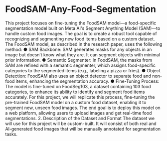 # FoodSAM-Any-Food-Segmentation

This project focuses on fine-tuning the FoodSAM model—a food-specific segmentation
model built on Meta AI's Segment Anything Model (SAM)—to handle custom food
images. The goal is to create a robust tool capable of recognizing and segmenting new
food items based on a custom dataset.
The FoodSAM model, as described in the research paper, uses the following method:
● SAM Backbone: SAM generates masks for any objects in an image but doesn’t
know what they are. It can segment objects with minimal prior information.
● Semantic Segmenter: In FoodSAM, the masks from SAM are refined with a
semantic segmenter, which assigns food-specific categories to the segmented items
(e.g., labeling a pizza or fries).
● Object Detection: FoodSAM also uses an object detector to separate food and
non-food items, enhancing the segmentation accuracy.
● Fine-Tuning Process: The model is fine-tuned on FoodSeg103, a dataset
containing 103 food categories, to enhance its ability to identify and segment food
items accurately.
For this project, we will replicate this process, fine-tuning the pre-trained FoodSAM
model on a custom food dataset, enabling it to segment new, unseen food images. The
end goal is to deploy this model on a web platform, allowing users to upload images and
get real-time food segmentations.
2. Description of the Dataset and Format
The dataset we will use for this project will be custom-built. It will consist of both
real and AI-generated food images that will be manually annotated for
segmentation tasks.
